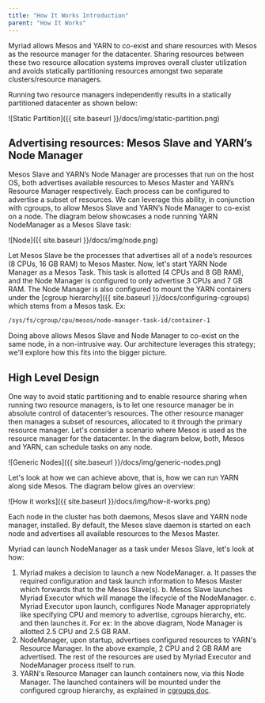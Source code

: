 ```yaml
---
title: "How It Works Introduction"
parent: "How It Works"
---
```

Myriad allows Mesos and YARN to co-exist and share resources with Mesos as the resource manager for the datacenter. Sharing resources between these two resource allocation systems improves overall cluster utilization and avoids statically partitioning resources amongst two separate clusters/resource managers.

Running two resource managers independently results in a statically partitioned datacenter as shown below:

![Static Partition]({{ site.baseurl }}/docs/img/static-partition.png)

## Advertising resources: Mesos Slave and YARN’s Node Manager

Mesos Slave and YARN’s Node Manager are processes that run on the host OS, both advertises available resources to Mesos Master and YARN’s Resource Manager respectively. Each process can be configured to advertise a subset of resources. We can leverage this ability, in conjunction with cgroups, to allow Mesos Slave and YARN’s Node Manager to co-exist on a node. The diagram below showcases a node running YARN NodeManager as a Mesos Slave task:

![Node]({{ site.baseurl }}/docs/img/node.png)

Let Mesos Slave be the processes that advertises all of a node’s resources (8 CPUs, 16 GB RAM) to Mesos Master. Now, let's start YARN Node Manager as a Mesos Task. This task is allotted (4 CPUs and 8 GB RAM), and the Node Manager is configured to only advertise 3 CPUs and 7 GB RAM. The Node Manager is also configured to mount the YARN containers under the [cgroup hierarchy]({{ site.baseurl }}/docs/configuring-cgroups) which stems from a Mesos task. Ex:

```bash
/sys/fs/cgroup/cpu/mesos/node-manager-task-id/container-1
```

Doing above allows Mesos Slave and Node Manager to co-exist on the same node, in a non-intrusive way. Our architecture leverages this strategy; we'll explore how this fits into the bigger picture.

## High Level Design

One way to avoid static partitioning and to enable resource sharing when running two resource managers, is to let one resource manager be in absolute control of datacenter’s resources. The other resource manager then manages a subset of resources, allocated to it through the primary resource manager. Let's consider a scenario where Mesos is used as the resource manager for the datacenter. In the diagram below, both, Mesos and YARN, can schedule tasks on any node.

![Generic Nodes]({{ site.baseurl }}/docs/img/generic-nodes.png)

Let's look at how we can achieve above, that is, how we can run YARN along side Mesos. The diagram below gives an overview:

![How it works]({{ site.baseurl }}/docs/img/how-it-works.png)

Each node in the cluster has both daemons, Mesos slave and YARN node manager, installed. By default, the Mesos slave daemon is started on each node and advertises all available resources to the Mesos Master.

Myriad can launch NodeManager as a task under Mesos Slave, let's look at how:

1. Myriad makes a decision to launch a new NodeManager. 
   a. It passes the required configuration and task launch information to Mesos Master which forwards that to the Mesos Slave(s).    b. Mesos Slave launches Myriad Executor which will manage the lifecycle of the NodeManager.
   c. Myriad Executor upon launch, configures Node Manager appropriately like specifying CPU and memory to advertise, cgroups hierarchy, etc. and then launches it. For ex: In the above diagram, Node Manager is allotted 2.5 CPU and 2.5 GB RAM.
2. NodeManager, upon startup, advertises configured resources to YARN's Resource Manager. In the above example, 2 CPU and 2 GB RAM are advertised. The rest of the resources are used by Myriad Executor and NodeManager process itself to run.
3. YARN's Resource Manager can launch containers now, via this Node Manager. The launched containers will be mounted under the configured cgroup hierarchy, as explained in [cgroups doc](cgroups.md).
